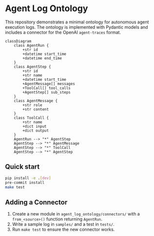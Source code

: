 # Agent Log Ontology

This repository demonstrates a minimal ontology for autonomous agent execution logs. The ontology is implemented with Pydantic models and includes a connector for the OpenAI `agent-traces` format.

```mermaid
classDiagram
    class AgentRun {
        +str id
        +datetime start_time
        +datetime end_time
    }
    class AgentStep {
        +str id
        +str name
        +datetime start_time
        +AgentMessage[] messages
        +ToolCall[] tool_calls
        +AgentStep[] sub_steps
    }
    class AgentMessage {
        +str role
        +str content
    }
    class ToolCall {
        +str name
        +dict input
        +dict output
    }
    AgentRun --> "*" AgentStep
    AgentStep --> "*" AgentMessage
    AgentStep --> "*" ToolCall
    AgentStep --> "*" AgentStep
```

## Quick start

```bash
pip install -e .[dev]
pre-commit install
make test
```

## Adding a Connector

1. Create a new module in `agent_log_ontology/connectors/` with a `from_<source>()` function returning `AgentRun`.
2. Write a sample log in `samples/` and a test in `tests/`.
3. Run `make test` to ensure the new connector works.
